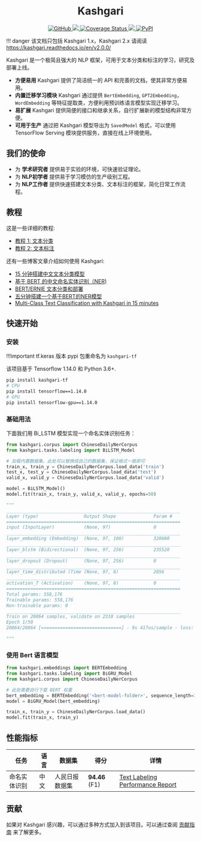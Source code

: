 <h1 align="center" >
    <strong style="color: rgba(0,0,0,.87);">Kashgari</strong>
</h1>

<p align="center">
    <a href="https://github.com/BrikerMan/kashgari/blob/master/LICENSE">
        <img alt="GitHub" src="https://img.shields.io/github/license/BrikerMan/kashgari.svg?color=blue&style=popout">
    </a>
    <a href="https://travis-ci.com/BrikerMan/Kashgari">
        <img src="https://travis-ci.com/BrikerMan/Kashgari.svg?branch=master"/>
    </a>
    <a href='https://coveralls.io/github/BrikerMan/Kashgari?branch=master'>
        <img src='https://coveralls.io/repos/github/BrikerMan/Kashgari/badge.svg?branch=master' alt='Coverage Status'/>
    </a>
     <a href="https://pepy.tech/project/kashgari-tf">
        <img src="https://pepy.tech/badge/kashgari-tf"/>
    </a>
    <a href="https://pypi.org/project/kashgari-tf/">
        <img alt="PyPI" src="https://img.shields.io/pypi/v/kashgari-tf.svg">
    </a>
</p>

!!! danger
    该文档只包括 Kashgari 1.x，Kashgari 2.x 请阅读 https://kashgari.readthedocs.io/en/v2.0.0/

Kashgari 是一个极简且强大的 NLP 框架，可用于文本分类和标注的学习，研究及部署上线。

- **方便易用** Kashgari 提供了简洁统一的 API 和完善的文档，使其非常方便易用。
- **内置迁移学习模块** Kashgari 通过提供 `BertEmbedding`, `GPT2Embedding`，`WordEmbedding` 等特征提取类，方便利用预训练语言模型实现迁移学习。
- **易扩展** Kashgari 提供简便的接口和继承关系，自行扩展新的模型结构非常方便。
- **可用于生产** 通过把 Kashgari 模型导出为 `SavedModel` 格式，可以使用 TensorFlow Serving 模块提供服务，直接在线上环境使用。

## 我们的使命

- 为 **学术研究者** 提供易于实验的环境，可快速验证理论。
- 为 **NLP初学者** 提供易于学习模仿的生产级别工程。
- 为 **NLP工作者** 提供快速搭建文本分类、文本标注的框架，简化日常工作流程。

## 教程

这是一些详细的教程:

- [教程 1: 文本分类](tutorial/text-classification.md)
- [教程 2: 文本标注](tutorial/text-labeling.md)

还有一些博客文章介绍如何使用 Kashgari:

- [15 分钟搭建中文文本分类模型](https://eliyar.biz/nlp_chinese_text_classification_in_15mins/)
- [基于 BERT 的中文命名实体识别（NER)](https://eliyar.biz/nlp_chinese_bert_ner/)
- [BERT/ERNIE 文本分类和部署](https://eliyar.biz/nlp_train_and_deploy_bert_text_classification/)
- [五分钟搭建一个基于BERT的NER模型](https://www.jianshu.com/p/1d6689851622)
- [Multi-Class Text Classification with Kashgari in 15 minutes](https://medium.com/@BrikerMan/multi-class-text-classification-with-kashgari-in-15mins-c3e744ce971d)

## 快速开始

### 安装

!!!important
    tf.keras 版本 pypi 包重命名为 `kashgari-tf`

该项目基于 Tensorflow 1.14.0 和 Python 3.6+.

```bash
pip install kashgari-tf
# CPU
pip install tensorflow==1.14.0
# GPU
pip install tensorflow-gpu==1.14.0
```

### 基础用法

下面我们用 Bi_LSTM 模型实现一个命名实体识别任务：

```python
from kashgari.corpus import ChineseDailyNerCorpus
from kashgari.tasks.labeling import BiLSTM_Model

# 加载内置数据集，此处可以替换成自己的数据集，保证格式一致即可
train_x, train_y = ChineseDailyNerCorpus.load_data('train')
test_x, test_y = ChineseDailyNerCorpus.load_data('test')
valid_x, valid_y = ChineseDailyNerCorpus.load_data('valid')

model = BiLSTM_Model()
model.fit(train_x, train_y, valid_x, valid_y, epochs=50)

"""
_________________________________________________________________
Layer (type)                 Output Shape              Param #
=================================================================
input (InputLayer)           (None, 97)                0
_________________________________________________________________
layer_embedding (Embedding)  (None, 97, 100)           320600
_________________________________________________________________
layer_blstm (Bidirectional)  (None, 97, 256)           235520
_________________________________________________________________
layer_dropout (Dropout)      (None, 97, 256)           0
_________________________________________________________________
layer_time_distributed (Time (None, 97, 8)             2056
_________________________________________________________________
activation_7 (Activation)    (None, 97, 8)             0
=================================================================
Total params: 558,176
Trainable params: 558,176
Non-trainable params: 0
_________________________________________________________________
Train on 20864 samples, validate on 2318 samples
Epoch 1/50
20864/20864 [==============================] - 9s 417us/sample - loss: 0.2508 - acc: 0.9333 - val_loss: 0.1240 - val_acc: 0.9607

"""
```

### 使用 Bert 语言模型

```python
from kashgari.embeddings import BERTEmbedding
from kashgari.tasks.labeling import BiGRU_Model
from kashgari.corpus import ChineseDailyNerCorpus

# 此处需要自行下载 BERT 权重
bert_embedding = BERTEmbedding('<bert-model-folder>', sequence_length=30)
model = BiGRU_Model(bert_embedding)

train_x, train_y = ChineseDailyNerCorpus.load_data()
model.fit(train_x, train_y)
```

## 性能指标

| 任务         | 语言 | 数据集         | 得分           | 详情                                                                               |
| ------------ | ---- | -------------- | -------------- | ---------------------------------------------------------------------------------- |
| 命名实体识别 | 中文 | 人民日报数据集 | **94.46** (F1) | [Text Labeling Performance Report](./tutorial/text-labeling.md#performance-report) |

## 贡献

如果对 Kashgari 感兴趣，可以通过多种方式加入到该项目。可以通过查阅 [贡献指南](about/contributing.md) 来了解更多。
